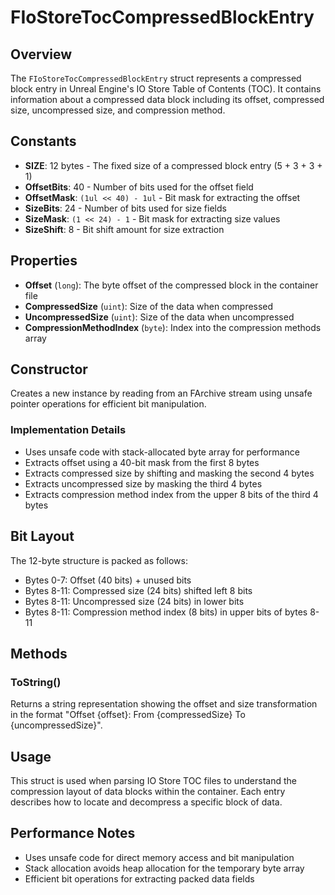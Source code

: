 # FIoStoreTocCompressedBlockEntry

## Overview

The `FIoStoreTocCompressedBlockEntry` struct represents a compressed block entry in Unreal Engine's IO Store Table of Contents (TOC). It contains information about a compressed data block including its offset, compressed size, uncompressed size, and compression method.

## Constants

- **SIZE**: 12 bytes - The fixed size of a compressed block entry (5 + 3 + 3 + 1)
- **OffsetBits**: 40 - Number of bits used for the offset field
- **OffsetMask**: `(1ul << 40) - 1ul` - Bit mask for extracting the offset
- **SizeBits**: 24 - Number of bits used for size fields
- **SizeMask**: `(1 << 24) - 1` - Bit mask for extracting size values
- **SizeShift**: 8 - Bit shift amount for size extraction

## Properties

- **Offset** (`long`): The byte offset of the compressed block in the container file
- **CompressedSize** (`uint`): Size of the data when compressed
- **UncompressedSize** (`uint`): Size of the data when uncompressed
- **CompressionMethodIndex** (`byte`): Index into the compression methods array

## Constructor

Creates a new instance by reading from an FArchive stream using unsafe pointer operations for efficient bit manipulation.

### Implementation Details
- Uses unsafe code with stack-allocated byte array for performance
- Extracts offset using a 40-bit mask from the first 8 bytes
- Extracts compressed size by shifting and masking the second 4 bytes
- Extracts uncompressed size by masking the third 4 bytes
- Extracts compression method index from the upper 8 bits of the third 4 bytes

## Bit Layout

The 12-byte structure is packed as follows:
- Bytes 0-7: Offset (40 bits) + unused bits
- Bytes 8-11: Compressed size (24 bits) shifted left 8 bits
- Bytes 8-11: Uncompressed size (24 bits) in lower bits
- Bytes 8-11: Compression method index (8 bits) in upper bits of bytes 8-11

## Methods

### ToString()
Returns a string representation showing the offset and size transformation in the format "Offset {offset}: From {compressedSize} To {uncompressedSize}".

## Usage

This struct is used when parsing IO Store TOC files to understand the compression layout of data blocks within the container. Each entry describes how to locate and decompress a specific block of data.

## Performance Notes

- Uses unsafe code for direct memory access and bit manipulation
- Stack allocation avoids heap allocation for the temporary byte array
- Efficient bit operations for extracting packed data fields
